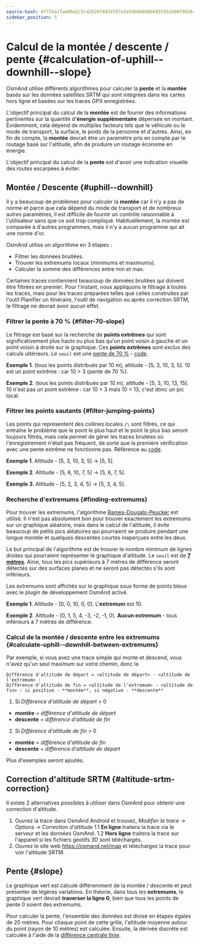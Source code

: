 ```yaml
---
source-hash: 6f725a1fadd0a2c5cd2626f8424f87e2e54b060d0b683fd33a90f9426413a826
sidebar_position: 5
---
```


# Calcul de la montée / descente / pente {#calculation-of-uphill--downhill--slope}

OsmAnd utilise différents algorithmes pour calculer la **pente** et la **montée** basés sur les données satellites SRTM qui sont intégrées dans les cartes hors ligne et basées sur les traces GPX enregistrées.

L'objectif principal du calcul de la **montée** est de fournir des informations pertinentes sur la quantité d'**énergie supplémentaire** dépensée en montant. Évidemment, cela dépend de multiples facteurs tels que le véhicule ou le mode de transport, la surface, le poids de la personne et d'autres.
Ainsi, en fin de compte, la **montée** devrait être un paramètre pris en compte par le routage basé sur l'altitude, afin de produire un routage économe en énergie.

L'objectif principal du calcul de la **pente** est d'avoir une indication visuelle des routes escarpées à éviter.


## Montée / Descente {#uphill--downhill}

Il y a beaucoup de problèmes pour calculer la **montée** car il n'y a pas de norme et parce que cela dépend du mode de transport et de nombreux autres paramètres, il est difficile de fournir un contrôle raisonnable à l'utilisateur sans que ce soit trop compliqué. Habituellement, la montée est comparée à d'autres programmes, mais il n'y a aucun programme qui ait une norme d'or.

OsmAnd utilise un algorithme en 3 étapes :

- Filtrer les données bruitées.
- Trouver les extremums locaux (minimums et maximums).
- Calculer la somme des différences entre min et max.

Certaines traces contiennent beaucoup de données bruitées qui doivent être filtrées en premier. Pour l'instant, nous appliquons le filtrage à toutes les traces, mais pour les traces préparées telles que celles construites par l'outil Planifier un itinéraire, l'outil de navigation ou après correction SRTM, le filtrage ne devrait avoir aucun effet.


### Filtrer la pente à 70 % {#filter-70-slope}

Le filtrage est basé sur la recherche de **points extrêmes** qui sont significativement plus hauts ou plus bas qu'un point voisin à gauche et un point voisin à droite sur le graphique.
Ces **points extrêmes** sont exclus des calculs ultérieurs. Le ```seuil``` est une [pente de 70 %](https://github.com/osmandapp/OsmAnd/blob/master/OsmAnd-java/src/main/java/net/osmand/gpx/ElevationApproximator.java#L11) - [code](https://github.com/osmandapp/OsmAnd/blob/master/OsmAnd-java/src/main/java/net/osmand/gpx/ElevationApproximator.java#L72).

**Exemple 1**. (tous les points distribués par 10 m), altitude - [5, 3, 10, 3, 5]. 10 est un point extrême : car 10 > 3 (pente de 70 %).

**Exemple 2**. (tous les points distribués par 10 m), altitude - [5, 3, 10, 13, 15]. 10 n'est pas un point extrême : car 10 > 3 mais 10 < 13, c'est donc un pic local.

### Filtrer les points sautants {#filter-jumping-points}

Les points qui représentent des collines locales ```/\``` sont filtrés, ce qui entraîne le problème que le point le plus haut et le point le plus bas seront toujours filtrés, mais cela permet de gérer les traces bruitées où l'enregistrement n'était pas fréquent, de sorte que la première vérification avec une pente extrême ne fonctionne pas. Référence au [code](https://github.com/osmandapp/OsmAnd/blob/master/OsmAnd-java/src/main/java/net/osmand/gpx/ElevationApproximator.java#L49).

**Exemple 1**. Altitude - [5, 3, 10, 3, 5] -> [5, 5].

**Exemple 2**. Altitude - [5, 6, 10, 7, 5] -> [5, 6, 7, 5].

**Exemple 3**. Altitude - [5, 2, 3, 4, 5] -> [5, 3, 4, 5].


### Recherche d'extremums {#finding-extremums}

Pour trouver les extremums, l'algorithme [Rames-Dougals-Peucker](https://en.wikipedia.org/wiki/Ramer%E2%80%93Douglas%E2%80%93Peucker_algorithm) est utilisé. Il n'est pas absolument bon pour trouver exactement les extremums sur un graphique aléatoire, mais dans le calcul de l'altitude, il évite beaucoup de petits pics aléatoires qui pourraient se produire pendant une longue montée et quelques descentes courtes inaperçues entre les deux.

Le but principal de l'algorithme est de trouver le nombre minimum de lignes droites qui pourraient représenter le graphique d'altitude. Le ```seuil``` est de **[7 mètres](https://github.com/osmandapp/OsmAnd/blob/master/OsmAnd-java/src/main/java/net/osmand/gpx/ElevationDiffsCalculator.java#L13)**. Ainsi, tous les pics supérieurs à 7 mètres de différence seront détectés sur des surfaces planes et ne seront pas détectés s'ils sont inférieurs.

Les extremums sont affichés sur le graphique sous forme de points bleus avec le plugin de développement OsmAnd activé.

**Exemple 1**. Altitude - [0, 0, 10, 0, 0]. L'**extremum** est 10.

**Exemple 2**. Altitude - [0, 1, 5, 4, -3, -2, -1, 0]. **Aucun extremum** - tous inférieurs à 7 mètres de différence.


### Calcul de la montée / descente entre les extremums {#calculate-uphill--downhill-between-extremums}

Par exemple, si vous avez une trace simple qui monte et descend, vous n'avez qu'un seul maximum sur votre chemin, donc la
  ```
  Différence d'altitude de départ = <altitude de départ> - <altitude de l'extremum> :
  Différence d'altitude de fin = <altitude de l'extremum> - <altitude de fin> : si positive - **montée**, si négative - **descente**
  ```

1. Si *Différence d'altitude de départ* > 0
  - **montée** = *différence d'altitude de départ*
  - **descente** = *différence d'altitude de fin*

2. Si *Différence d'altitude de fin* > 0
  - **montée** = *différence d'altitude de fin*
  - **descente** = *différence d'altitude de départ*


Plus d'exemples seront ajoutés.


## Correction d'altitude SRTM {#altitude-srtm-correction}

Il existe 2 alternatives possibles à utiliser dans OsmAnd pour obtenir une correction d'altitude.

1. Ouvrez la trace dans OsmAnd Android et trouvez, *Modifier la trace → Options → Correction d'altitude*
1.1 **En ligne** traitera la trace via le serveur et les données OsmAnd.
1.2 **Hors ligne** traitera la trace sur l'appareil si les fichiers geotifs 3D sont téléchargés.
2. Ouvrez le site web https://osmand.net/map et téléchargez la trace pour voir l'altitude SRTM.


## Pente {#slope}

Le graphique vert est calculé différemment de la montée / descente et peut présenter de légères variations. En théorie, dans tous les **extremums**, le graphique vert devrait **traverser la ligne 0**, bien que tous les points de pente 0 soient des extremums.

Pour calculer la pente, l'ensemble des données est divisé en étapes égales de 20 mètres. Pour chaque point de cette grille, l'altitude moyenne autour du point (rayon de 10 mètres) est calculée. Ensuite, la dérivée discrète est calculée à l'aide de la [différence centrale finie](https://en.wikipedia.org/wiki/Finite_difference).